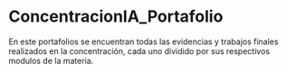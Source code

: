 # ConcentracionIA_Portafolio
En este portafolios se encuentran todas las evidencias y trabajos finales realizados en la concentración, cada uno dividido por sus respectivos modulos de la materia.

